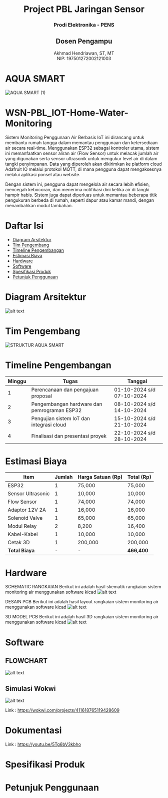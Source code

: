 # <div align="center">Project PBL Jaringan Sensor</div>
### <div align="center">Prodi Elektronika - PENS</div>

## <div align="center">Dosen Pengampu</div>
<div align="center">
Akhmad Hendriawan, ST, MT <br>
NIP: 197501272002121003
</div>


# AQUA SMART
![AQUA SMART (1)](https://github.com/user-attachments/assets/5526e358-7520-43ce-8ac9-127eed4594b0)

# WSN-PBL_IOT-Home-Water-Monitoring
Sistem Monitoring Penggunaan Air Berbasis IoT ini dirancang untuk membantu rumah tangga dalam memantau penggunaan dan ketersediaan air secara real-time. Menggunakan ESP32 sebagai kontroler utama, sistem ini memanfaatkan sensor aliran air (Flow Sensor) untuk melacak jumlah air yang digunakan serta sensor ultrasonik untuk mengukur level air di dalam tangki penyimpanan. Data yang diperoleh akan dikirimkan ke platform cloud Adafruit IO melalui protokol MQTT, di mana pengguna dapat mengaksesnya melalui aplikasi ponsel atau website.

Dengan sistem ini, pengguna dapat mengelola air secara lebih efisien, mencegah kebocoran, dan menerima notifikasi dini ketika air di tangki hampir habis. Sistem juga dapat diperluas untuk memantau beberapa titik pengukuran berbeda di rumah, seperti dapur atau kamar mandi, dengan menambahkan modul tambahan.

# Daftar Isi

- [Diagram Arsitektur](#diagram-arsitektur)
- [Tim Pengembang](#tim-pengembang)
- [Timeline Pengembangan](#timeline-pengembangan)
- [Estimasi Biaya](#estimasi-biaya)
- [Hardware](#hardware)
- [Software](#software)
- [Spesifikasi Produk](#spesifikasi-produk)
- [Petunjuk Penggunaan](petunjuk-Penggunaan)

# Diagram Arsitektur
![alt text](https://github.com/oreo240202/AQUASMART/blob/77f9cb3edbcd3e97788744c1c1b3db2177442cfd/versibaru.drawio%20(1).png)


# Tim Pengembang

![STRUKTUR AQUA SMART](https://github.com/user-attachments/assets/0372e012-ae6d-4ac8-b26e-02273f16eb6d)


# Timeline Pengembangan
| Minggu | Tugas                                           | Tanggal                   |
|--------|-------------------------------------------------|---------------------------|
| 1      | Perencanaan dan pengajuan proposal              | 01-10-2024 s/d 07-10-2024 |
| 2      | Pengembangan hardware dan pemrograman ESP32     | 08-10-2024 s/d 14-10-2024 |
| 3      | Pengujian sistem IoT dan integrasi cloud        | 15-10-2024 s/d 21-10-2024 |
| 4      | Finalisasi dan presentasi proyek                | 22-10-2024 s/d 28-10-2024 |

# Estimasi Biaya

| Item                       | Jumlah | Harga Satuan (Rp) | Total (Rp) |
|---------------------------|--------|-------------------|------------|
| ESP32                     | 1      | 75,000            | 75,000     |
| Sensor Ultrasonic         | 1      | 10,000            | 10,000     |
| Flow Sensor              | 1      | 74,000            | 74,000     |
| Adaptor 12V 2A            | 1      | 16,000            | 16,000     |
| Solenoid Valve              | 1      | 65,000            | 65,000     |
| Modul Relay               | 2      | 8,200            | 16,400     |
| Kabel-Kabel               | 1      | 10,000            | 10,000     |
| Cetak 3D                 | 1      | 200,000                 | 200,000           |
| **Total Biaya**          | -      | -                 | **466,400**|

# Hardware
SCHEMATIC RANGKAIAN
Berikut ini adalah hasil skematik rangkaian sistem monitoring air menggunakan software kicad
![alt text](https://github.com/oreo240202/AQUASMART/blob/main/Hardware/Desain_PCB/SCHEMATIC_V2.jpeg)

DESAIN PCB
Berikut ini adalah hasil layout rangkaian sistem monitoring air menggunakan software kicad
![alt text](https://github.com/oreo240202/AQUASMART/blob/main/Hardware/Desain_PCB/LAYOUT_V2.jpeg)

3D MODEL PCB
Berikut ini adalah hasil 3D  rangkaian sistem monitoring air menggunakan software kicad
![alt text](https://github.com/oreo240202/AQUASMART/blob/main/Hardware/Desain_PCB/3D_V2.jpeg)

# Software
## FLOWCHART
![alt text](https://github.com/oreo240202/AQUASMART/blob/main/Software/ESP32_Source_Code/Flowchart_Program_ESP32.svg?raw=true)

## Simulasi Wokwi 
![alt text](https://github.com/oreo240202/AQUASMART/blob/main/Software/ESP32_Source_Code/Rangkaian_Wokwi.jpeg?raw=true)

Link : https://wokwi.com/projects/411618765119428609

# Dokumentasi
Link : https://youtu.be/5Tg6bV3kbho

# Spesifikasi Produk

# Petunjuk Penggunaan

